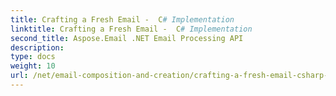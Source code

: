 ```yaml
---
title: Crafting a Fresh Email -  C# Implementation
linktitle: Crafting a Fresh Email -  C# Implementation
second_title: Aspose.Email .NET Email Processing API
description: 
type: docs
weight: 10
url: /net/email-composition-and-creation/crafting-a-fresh-email-csharp-implementation/
---
```

